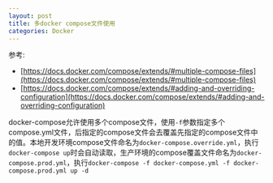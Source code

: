 ```yaml
---
layout: post
title: 多docker compose文件使用
categories: Docker
---
```


参考:

* [https://docs.docker.com/compose/extends/#multiple-compose-files](https://docs.docker.com/compose/extends/#multiple-compose-files)
* [https://docs.docker.com/compose/extends/#adding-and-overriding-configuration](https://docs.docker.com/compose/extends/#adding-and-overriding-configuration)

docker-compose允许使用多个compose文件，使用`-f`参数指定多个compose.yml文件，后指定的compose文件会去覆盖先指定的compose文件中的值。本地开发环境compose文件命名为`docker-compose.override.yml`，执行`docker-compose up`时会自动读取，生产环境的compose覆盖文件命名为`docker-compose.prod.yml`，执行`docker-compose -f docker-compose.yml -f docker-compose.prod.yml up -d`
